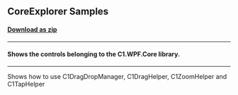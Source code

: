 ## CoreExplorer Samples
#### [Download as zip](https://grapecity.github.io/DownGit/#/home?url=https://github.com/GrapeCity/ComponentOne-WPF-Samples/tree/master/NET_9/Core/CoreExplorer)
____
#### Shows the controls belonging to the C1.WPF.Core library.
____
Shows how to use C1DragDropManager, C1DragHelper, C1ZoomHelper and C1TapHelper
